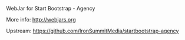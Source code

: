 WebJar for Start Bootstrap - Agency

More info: http://webjars.org

Upstream: https://github.com/IronSummitMedia/startbootstrap-agency
